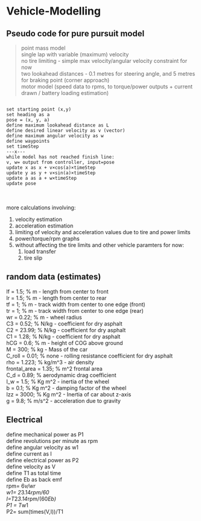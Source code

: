 # Vehicle-Modelling
## Pseudo code for pure pursuit model

> point mass model <br>
> single lap with variable (maximum) velocity <br>
> no tire limiting - simple max velocity/angular velocity constraint for now <br>
> two lookahead distances - 0.1 metres for steering angle, and 5 metres for braking point (corner approach) <br>
> motor model (speed data to rpms, to torque/power outputs + current drawn / battery loading estimation) <br>

<code>
set starting point (x,y)
set heading as a
pose = (x, y, a)
define maximum lookahead distance as L
define desired linear velocity as v (vector)
define maximum angular velocity as w
define waypoints
set timeStep
---x---
while model has not reached finish line:
v, w= output from controller, input=pose
update x as x + v×cos(a)×timeStep
update y as y + v×sin(a)×timeStep
update a as a + w×timeStep
update pose
</code>

<br>
<br>


more calculations involving:  <br>
  1. velocity estimation  <br>
  2. acceleration estimation  <br>
  3. limiting of velocity and acceleration values due to tire and power limits  <br>
  4. power/torque/rpm graphs  <br>
  5. without affecting the tire limits and other vehicle paramters for now:  <br>
      1. load transfer  <br>
      2. tire slip  <br>

## random data (estimates)
lf = 1.5; % m - length from center to front <br>
lr = 1.5; % m - length from center to rear <br>
tf = 1; % m - track width from center to one edge (front) <br>
tr = 1; % m - track width from center to one edge (rear) <br>
wr = 0.22; % m - wheel radius <br>
C3 = 0.52; % N/kg - coefficient for dry asphalt <br>
C2 = 23.99; % N/kg - coefficient for dry asphalt <br>
C1 = 1.28; % N/kg - coefficient for dry asphalt <br>
hCG = 0.6; % m - height of COG above ground <br>
M = 300; % kg - Mass of the car <br>
C_roll = 0.01; % none - rolling resistance coefficient for dry asphalt <br>
rho = 1.223; % kg/m^3 - air density <br>
frontal_area = 1.35; % m^2 frontal area <br>
C_d = 0.89; % aerodynamic drag coefficient <br>
I_w = 1.5; % Kg m^2 - inertia of the wheel <br>
b = 0.1; % Kg m^2 - damping factor of the wheel <br>
Izz = 3000; % Kg m^2 - Inertia of car about z-axis <br>
g = 9.8; % m/s^2 - acceleration due to gravity <br>

## Electrical

define mechanical power as P1\
define revolutions per minute as rpm\
define angular velocity as w1\
define current as I\
define electrical power as P2\
define velocity as V\
define T1 as total time\
define Eb as back emf\
rpm= 6*v/wr\
w1= 2*3.14*rpm/60\
I=T*2*3.14*rpm/(60*Eb)\
P1 = T*w1\
P2= sum(times(V,I))/T1
